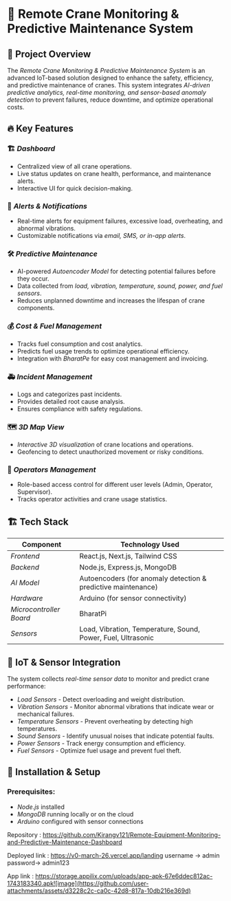 # 🚀 Remote Crane Monitoring & Predictive Maintenance System

## 📌 Project Overview
The *Remote Crane Monitoring & Predictive Maintenance System* is an advanced IoT-based solution designed to enhance the safety, efficiency, and predictive maintenance of cranes. This system integrates *AI-driven predictive analytics, real-time monitoring, and sensor-based anomaly detection* to prevent failures, reduce downtime, and optimize operational costs.

## 🔥 Key Features
### 🏗 *Dashboard*
- Centralized view of all crane operations.
- Live status updates on crane health, performance, and maintenance alerts.
- Interactive UI for quick decision-making.

### 🚨 *Alerts & Notifications*
- Real-time alerts for equipment failures, excessive load, overheating, and abnormal vibrations.
- Customizable notifications via *email, SMS, or in-app alerts*.

### 🛠 *Predictive Maintenance*
- AI-powered *Autoencoder Model* for detecting potential failures before they occur.
- Data collected from *load, vibration, temperature, sound, power, and fuel sensors*.
- Reduces unplanned downtime and increases the lifespan of crane components.

### 💰 *Cost & Fuel Management*
- Tracks fuel consumption and cost analytics.
- Predicts fuel usage trends to optimize operational efficiency.
- Integration with *BharatPe* for easy cost management and invoicing.

### 🚑 *Incident Management*
- Logs and categorizes past incidents.
- Provides detailed root cause analysis.
- Ensures compliance with safety regulations.

### 🗺 *3D Map View*
- *Interactive 3D visualization* of crane locations and operations.
- Geofencing to detect unauthorized movement or risky conditions.

### 👷 *Operators Management*
- Role-based access control for different user levels (Admin, Operator, Supervisor).
- Tracks operator activities and crane usage statistics.

## 🏗 Tech Stack
| Component      | Technology Used |
|---------------|----------------|
| *Frontend*  | React.js, Next.js, Tailwind CSS |
| *Backend*   | Node.js, Express.js, MongoDB |
| *AI Model*  | Autoencoders (for anomaly detection & predictive maintenance) |
| *Hardware*  | Arduino (for sensor connectivity) |
| *Microcontroller Board*   | BharatPi  |
| *Sensors*   | Load, Vibration, Temperature, Sound, Power, Fuel, Ultrasonic |

## 📡 IoT & Sensor Integration
The system collects *real-time sensor data* to monitor and predict crane performance:
- *Load Sensors* - Detect overloading and weight distribution.
- *Vibration Sensors* - Monitor abnormal vibrations that indicate wear or mechanical failures.
- *Temperature Sensors* - Prevent overheating by detecting high temperatures.
- *Sound Sensors* - Identify unusual noises that indicate potential faults.
- *Power Sensors* - Track energy consumption and efficiency.
- *Fuel Sensors* - Optimize fuel usage and prevent fuel theft.

## 🚀 Installation & Setup
### Prerequisites:
- *Node.js* installed
- *MongoDB* running locally or on the cloud
- *Arduino* configured with sensor connections


 Repository   :  https://github.com/Kirangv121/Remote-Equipment-Monitoring-and-Predictive-Maintenance-Dashboard

 Deployed link : https://v0-march-26.vercel.app/landing
                  username -> admin
                  password->  admin123

 App link    :  https://storage.appilix.com/uploads/app-apk-67e6ddec812ac-1743183340.apk![image](https://github.com/user-attachments/assets/d3228c2c-ca0c-42d8-817a-10db216e369d)


   
 
